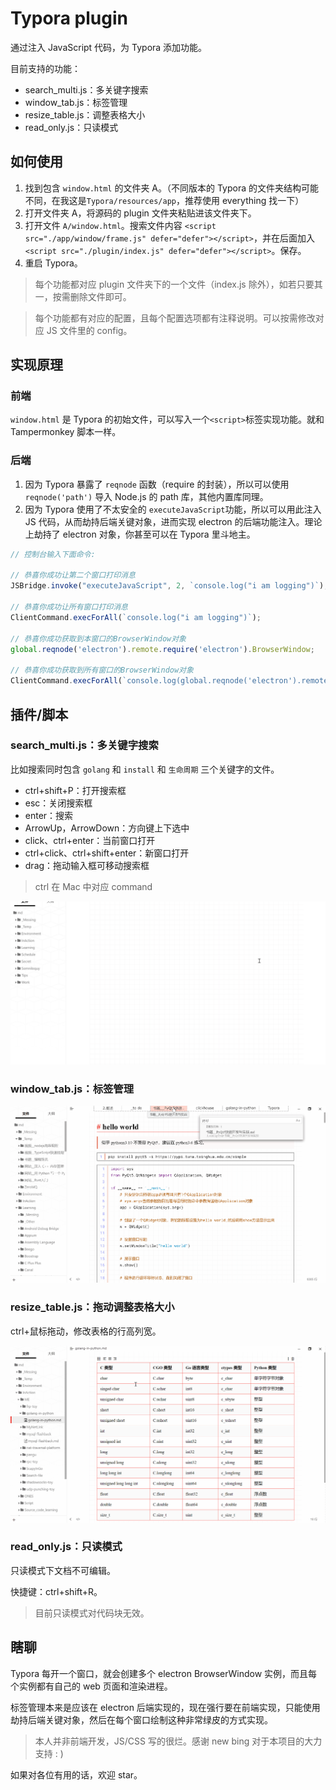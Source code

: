 # Typora plugin

通过注入 JavaScript 代码，为 Typora 添加功能。

目前支持的功能：

- search_multi.js：多关键字搜索
- window_tab.js：标签管理
- resize_table.js：调整表格大小
- read_only.js：只读模式



## 如何使用

1. 找到包含 `window.html` 的文件夹 A。（不同版本的 Typora 的文件夹结构可能不同，在我这是`Typora/resources/app`，推荐使用 everything 找一下）
2. 打开文件夹 A，将源码的 plugin 文件夹粘贴进该文件夹下。
3. 打开文件 `A/window.html`。搜索文件内容 `<script src="./app/window/frame.js" defer="defer"></script>`，并在后面加入 `<script src="./plugin/index.js" defer="defer"></script>`。保存。
4. 重启 Typora。

> 每个功能都对应 plugin 文件夹下的一个文件（index.js 除外），如若只要其一，按需删除文件即可。

> 每个功能都有对应的配置，且每个配置选项都有注释说明。可以按需修改对应 JS 文件里的 config。



## 实现原理

### 前端

`window.html` 是 Typora 的初始文件，可以写入一个`<script>`标签实现功能。就和 Tampermonkey 脚本一样。



### 后端

1. 因为 Typora 暴露了 `reqnode` 函数（require 的封装），所以可以使用 `reqnode('path')` 导入 Node.js 的 path 库，其他内置库同理。
2. 因为 Typora 使用了不太安全的 `executeJavaScript`功能，所以可以用此注入 JS 代码，从而劫持后端关键对象，进而实现 electron 的后端功能注入。理论上劫持了 electron 对象，你甚至可以在 Typora 里斗地主。

```javascript
// 控制台输入下面命令:

// 恭喜你成功让第二个窗口打印消息
JSBridge.invoke("executeJavaScript", 2, `console.log("i am logging")`);

// 恭喜你成功让所有窗口打印消息
ClientCommand.execForAll(`console.log("i am logging")`);

// 恭喜你成功获取到本窗口的BrowserWindow对象
global.reqnode('electron').remote.require('electron').BrowserWindow;

// 恭喜你成功获取到所有窗口的BrowserWindow对象
ClientCommand.execForAll(`console.log(global.reqnode('electron').remote.require('electron').BrowserWindow)`);
```



## 插件/脚本

### search_multi.js：多关键字搜索

比如搜索同时包含 `golang` 和 `install` 和 `生命周期` 三个关键字的文件。

- ctrl+shift+P：打开搜索框
- esc：关闭搜索框
- enter：搜索
- ArrowUp，ArrowDown：方向键上下选中
- click、ctrl+enter：当前窗口打开
- ctrl+click、ctrl+shift+enter：新窗口打开
- drag：拖动输入框可移动搜索框

> ctrl 在 Mac 中对应 command

![search_mutli](assets/search_mutli.gif)



### window_tab.js：标签管理

![window_tab](assets/window_tab.gif)



### resize_table.js：拖动调整表格大小

ctrl+鼠标拖动，修改表格的行高列宽。

![resize_table](assets/resize_table.gif)



### read_only.js：只读模式

只读模式下文档不可编辑。

快捷键：ctrl+shift+R。

> 目前只读模式对代码块无效。



## 瞎聊

Typora 每开一个窗口，就会创建多个 electron BrowserWindow 实例，而且每个实例都有自己的 web 页面和渲染进程。

标签管理本来是应该在 electron 后端实现的，现在强行要在前端实现，只能使用劫持后端关键对象，然后在每个窗口绘制这种非常绿皮的方式实现。

> 本人并非前端开发，JS/CSS 写的很烂。感谢 new bing 对于本项目的大力支持 : ) 

如果对各位有用的话，欢迎 star。

